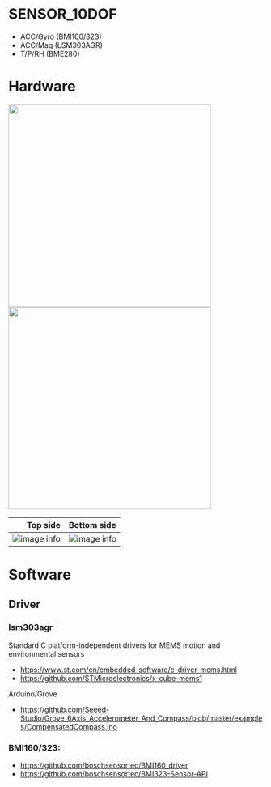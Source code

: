 # SENSOR_10DOF

- ACC/Gyro	(BMI160/323)
- ACC/Mag	(LSM303AGR)
- T/P/RH	(BME280)

# Hardware

<p float="left">
  <img src="/hardware/eagle/eagleUp/main_SMD_FET_a.png" width="400" />
  <img src="/hardware/eagle/eagleUp/main_SMD_FET_b.png" width="400" />
</p>



| Top side                |Bottom side              |
|-----------------------:|:-------------------------:|
| ![image info](./hardware/eagle/eagleUp/main_SMD_FET_top.png ) |  ![image info](./hardware/eagle/eagleUp/main_SMD_FET_bot.png )|

# Software

## Driver

### lsm303agr

Standard C platform-independent drivers for MEMS motion and environmental sensors
- https://www.st.com/en/embedded-software/c-driver-mems.html
- https://github.com/STMicroelectronics/x-cube-mems1

Arduino/Grove
- https://github.com/Seeed-Studio/Grove_6Axis_Accelerometer_And_Compass/blob/master/examples/CompensatedCompass.ino


### BMI160/323:

- https://github.com/boschsensortec/BMI160_driver
- https://github.com/boschsensortec/BMI323-Sensor-API



